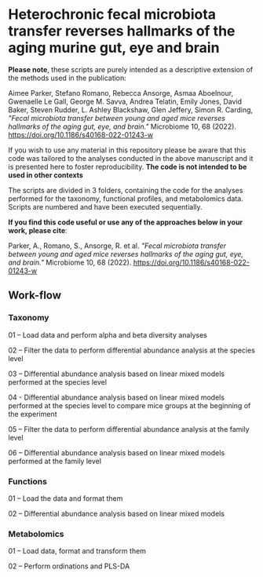 # Heterochronic fecal microbiota transfer reverses hallmarks of the aging murine gut, eye and brain

**Please note**, these scripts are purely intended as a descriptive extension of the methods used in the publication: 

Aimee Parker, Stefano Romano, Rebecca Ansorge, Asmaa Aboelnour, Gwenaelle Le Gall, George M. Savva, Andrea Telatin, Emily Jones, David Baker, Steven Rudder, L. Ashley Blackshaw, Glen Jeffery, Simon R. Carding, _"Fecal microbiota transfer between young and aged mice reverses hallmarks of the aging gut, eye, and brain."_ Microbiome 10, 68 (2022). https://doi.org/10.1186/s40168-022-01243-w

If you wish to use any material in this repository please be aware that this code was tailored to the analyses conducted in the above manuscript and it is presented here to foster reproducibility. **The code is not intended to be used in other contexts**

 The scripts are divided in 3 folders, containing the code for the analyses performed for the taxonomy, functional profiles, and metabolomics data. Scripts are numbered and have been executed sequentially.

**If you find this code useful or use any of the approaches below in your work, please cite**:

Parker, A., Romano, S., Ansorge, R. et al. _"Fecal microbiota transfer between young and aged mice reverses hallmarks of the aging gut, eye, and brain."_ Microbiome 10, 68 (2022). https://doi.org/10.1186/s40168-022-01243-w

## Work-flow
### Taxonomy
01 – Load data and perform alpha and beta diversity analyses

02 – Filter the data to perform differential abundance analysis at the species level

03 – Differential abundance analysis based on linear mixed models performed at the species level

04 - Differential abundance analysis based on linear mixed models performed at the species level to compare mice groups at the beginning of the experiment

05 – Filter the data to perform differential abundance analysis at the family level

06 – Differential abundance analysis based on linear mixed models performed at the family level

### Functions

01 – Load the data and format them

02 – Differential abundance analysis based on linear mixed models

### Metabolomics

01 – Load data, format and transform them

02 – Perform ordinations and PLS-DA

